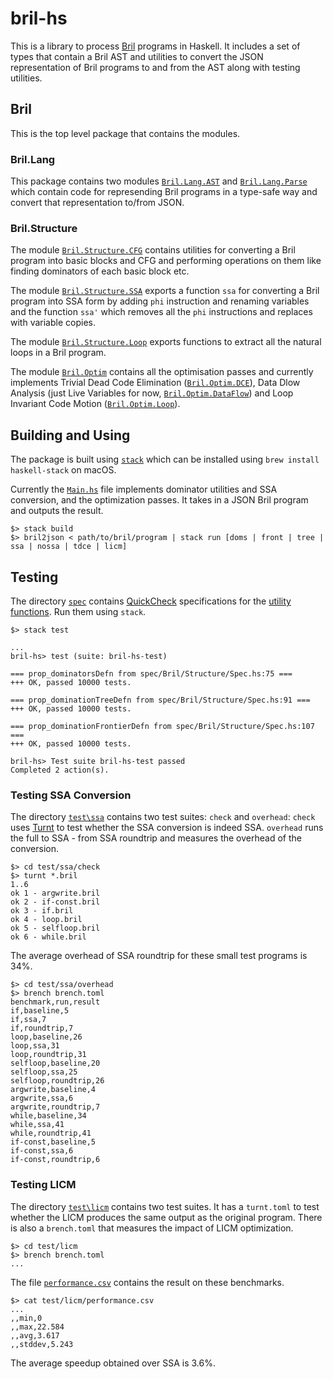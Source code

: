 # bril-hs

This is a library to process [Bril](https://capra.cs.cornell.edu/bril/) programs
in Haskell. It includes a set of types that contain a Bril AST and utilities
to convert the JSON representation of Bril programs to and from the AST along with
testing utilities.

## Bril

This is the top level package that contains the modules.

### Bril.Lang

This package contains two modules [`Bril.Lang.AST`](src/Bril/Lang/AST.hs) and
[`Bril.Lang.Parse`](src/Bril/Lang/Parse.hs) which contain code for
represending Bril programs in a type-safe way and convert that
representation to/from JSON.

### Bril.Structure

The module [`Bril.Structure.CFG`](src/Bril/Structure/CFG.hs)
contains utilities for converting a Bril program into basic blocks and CFG
and performing operations on them like finding dominators of each basic
block etc.

The module [`Bril.Structure.SSA`](src/Bril/Structure/SSA.hs)
exports a function `ssa` for converting a Bril program into SSA form
by adding `phi` instruction and renaming variables and the function `ssa'`
which removes all the `phi` instructions and replaces with variable copies.

The module [`Bril.Structure.Loop`](src/Bril/Structure/Loop.hs)
exports functions to extract all the natural loops in a Bril program.

The module [`Bril.Optim`](src/Bril/Optim) contains all the optimisation passes and
currently implements Trivial Dead Code Elimination ([`Bril.Optim.DCE`](src/Bril/Optim/DCE.hs)),
Data Dlow Analysis (just Live Variables for now, [`Bril.Optim.DataFlow`](src/Bril/Optim/DataFlow.hs))
and Loop Invariant Code Motion ([`Bril.Optim.Loop`](src/Bril/Optim/Loop.hs)).

## Building and Using

The package is built using [`stack`](https://docs.haskellstack.org/en/stable/README/)
which can be installed using `brew install haskell-stack` on macOS.

Currently the [`Main.hs`](app/Main.hs) file implements dominator utilities and SSA conversion,
and the optimization passes. It takes in a JSON Bril program and outputs the result.

```
$> stack build
$> bril2json < path/to/bril/program | stack run [doms | front | tree | ssa | nossa | tdce | licm]
```

## Testing

The directory [`spec`](spec/) contains [QuickCheck](https://hackage.haskell.org/package/QuickCheck)
specifications for the [utility functions](spec/Bril/Structure/Spec.hs). Run them using `stack`.

```
$> stack test

...
bril-hs> test (suite: bril-hs-test)

=== prop_dominatorsDefn from spec/Bril/Structure/Spec.hs:75 ===
+++ OK, passed 10000 tests.

=== prop_dominationTreeDefn from spec/Bril/Structure/Spec.hs:91 ===
+++ OK, passed 10000 tests.

=== prop_dominationFrontierDefn from spec/Bril/Structure/Spec.hs:107 ===
+++ OK, passed 10000 tests.

bril-hs> Test suite bril-hs-test passed
Completed 2 action(s).
```

### Testing SSA Conversion

The directory [`test\ssa`](test/ssa) contains two test suites: `check` and `overhead`:
`check` uses [Turnt](https://github.com/cucapra/turnt) to test whether the SSA
conversion is indeed SSA. `overhead` runs the full to SSA - from SSA roundtrip
and measures the overhead of the conversion.

```
$> cd test/ssa/check
$> turnt *.bril
1..6
ok 1 - argwrite.bril
ok 2 - if-const.bril
ok 3 - if.bril
ok 4 - loop.bril
ok 5 - selfloop.bril
ok 6 - while.bril
```

The average overhead of SSA roundtrip for these small test programs is 34%.

```
$> cd test/ssa/overhead
$> brench brench.toml
benchmark,run,result
if,baseline,5
if,ssa,7
if,roundtrip,7
loop,baseline,26
loop,ssa,31
loop,roundtrip,31
selfloop,baseline,20
selfloop,ssa,25
selfloop,roundtrip,26
argwrite,baseline,4
argwrite,ssa,6
argwrite,roundtrip,7
while,baseline,34
while,ssa,41
while,roundtrip,41
if-const,baseline,5
if-const,ssa,6
if-const,roundtrip,6
```

### Testing LICM

The directory [`test\licm`](test/licm) contains two test suites. It has a `turnt.toml`
to test whether the LICM produces the same output as the original program. There is also
a `brench.toml` that measures the impact of LICM optimization.

```
$> cd test/licm
$> brench brench.toml
...
```

The file [`performance.csv`](test/licm/performance.csv) contains the result on these benchmarks.

```
$> cat test/licm/performance.csv
...
,,min,0
,,max,22.584
,,avg,3.617
,,stddev,5.243
```

The average speedup obtained over SSA is 3.6%.
